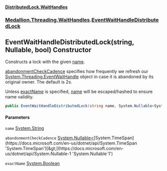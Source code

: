 #### [DistributedLock.WaitHandles](README.md 'README')
### [Medallion.Threading.WaitHandles](Medallion.Threading.WaitHandles.md 'Medallion.Threading.WaitHandles').[EventWaitHandleDistributedLock](EventWaitHandleDistributedLock.md 'Medallion.Threading.WaitHandles.EventWaitHandleDistributedLock')

## EventWaitHandleDistributedLock(string, Nullable<TimeSpan>, bool) Constructor

Constructs a lock with the given [name](EventWaitHandleDistributedLock..ctor.2Tva732RJcbYY7yOGc2Dtg.md#Medallion.Threading.WaitHandles.EventWaitHandleDistributedLock.EventWaitHandleDistributedLock(string,System.Nullable_System.TimeSpan_,bool).name 'Medallion.Threading.WaitHandles.EventWaitHandleDistributedLock.EventWaitHandleDistributedLock(string, System.Nullable<System.TimeSpan>, bool).name').

[abandonmentCheckCadence](EventWaitHandleDistributedLock..ctor.2Tva732RJcbYY7yOGc2Dtg.md#Medallion.Threading.WaitHandles.EventWaitHandleDistributedLock.EventWaitHandleDistributedLock(string,System.Nullable_System.TimeSpan_,bool).abandonmentCheckCadence 'Medallion.Threading.WaitHandles.EventWaitHandleDistributedLock.EventWaitHandleDistributedLock(string, System.Nullable<System.TimeSpan>, bool).abandonmentCheckCadence') specifies how frequently we refresh our [System.Threading.EventWaitHandle](https://docs.microsoft.com/en-us/dotnet/api/System.Threading.EventWaitHandle 'System.Threading.EventWaitHandle') object in case it is abandoned by
its original owner. The default is 2s.

Unless [exactName](EventWaitHandleDistributedLock..ctor.2Tva732RJcbYY7yOGc2Dtg.md#Medallion.Threading.WaitHandles.EventWaitHandleDistributedLock.EventWaitHandleDistributedLock(string,System.Nullable_System.TimeSpan_,bool).exactName 'Medallion.Threading.WaitHandles.EventWaitHandleDistributedLock.EventWaitHandleDistributedLock(string, System.Nullable<System.TimeSpan>, bool).exactName') is specified, [name](EventWaitHandleDistributedLock..ctor.2Tva732RJcbYY7yOGc2Dtg.md#Medallion.Threading.WaitHandles.EventWaitHandleDistributedLock.EventWaitHandleDistributedLock(string,System.Nullable_System.TimeSpan_,bool).name 'Medallion.Threading.WaitHandles.EventWaitHandleDistributedLock.EventWaitHandleDistributedLock(string, System.Nullable<System.TimeSpan>, bool).name') will be escaped/hashed to ensure name validity.

```csharp
public EventWaitHandleDistributedLock(string name, System.Nullable<System.TimeSpan> abandonmentCheckCadence=null, bool exactName=false);
```
#### Parameters

<a name='Medallion.Threading.WaitHandles.EventWaitHandleDistributedLock.EventWaitHandleDistributedLock(string,System.Nullable_System.TimeSpan_,bool).name'></a>

`name` [System.String](https://docs.microsoft.com/en-us/dotnet/api/System.String 'System.String')

<a name='Medallion.Threading.WaitHandles.EventWaitHandleDistributedLock.EventWaitHandleDistributedLock(string,System.Nullable_System.TimeSpan_,bool).abandonmentCheckCadence'></a>

`abandonmentCheckCadence` [System.Nullable&lt;](https://docs.microsoft.com/en-us/dotnet/api/System.Nullable-1 'System.Nullable`1')[System.TimeSpan](https://docs.microsoft.com/en-us/dotnet/api/System.TimeSpan 'System.TimeSpan')[&gt;](https://docs.microsoft.com/en-us/dotnet/api/System.Nullable-1 'System.Nullable`1')

<a name='Medallion.Threading.WaitHandles.EventWaitHandleDistributedLock.EventWaitHandleDistributedLock(string,System.Nullable_System.TimeSpan_,bool).exactName'></a>

`exactName` [System.Boolean](https://docs.microsoft.com/en-us/dotnet/api/System.Boolean 'System.Boolean')